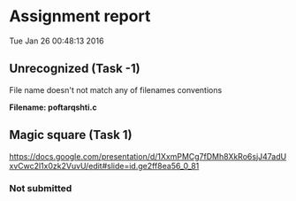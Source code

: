 # Assignment report
Tue Jan 26 00:48:13 2016
## Unrecognized (Task -1)
File name doesn't not match any of filenames conventions

**Filename: poftarqshti.c**
## Magic square (Task 1)
https://docs.google.com/presentation/d/1XxmPMCg7fDMh8XkRo6sjJ47adUxvCwc2l1x0zk2VuvU/edit#slide=id.ge2ff8ea56_0_81

### Not submitted
